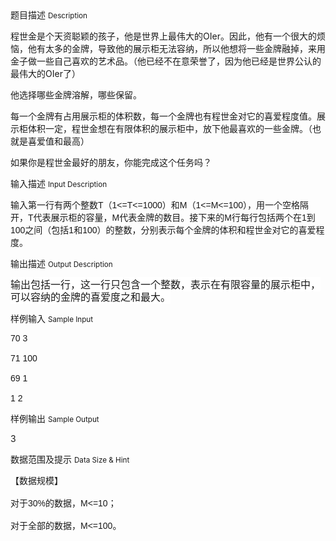 <div class="panel panel-default">
<div class="area-title">
<span>
题目描述
<small>Description</small>
</span></div>
<div class="panel-body">

<p><span style=""><span style="">程世金是个天资聪颖的孩子，他是世界上最伟大的OIer。因此，他有一个很大的烦恼，他有太多的金牌，导致他的展示柜无法容纳，所以他想将一些金牌融掉，来用金子做一些自己喜欢的艺术品。（他已经不在意荣誉了，因为他已经是世界公认的最伟大的OIer了）</span></span></p><p><span style=""><span style="">他选择哪些金牌溶解，哪些保留。</span></span></p><p><span style=""><span style="">每一个金牌有占用展示柜的体积数，每一个金牌也有程世金对它的喜爱程度值。展示柜体积一定，程世金想在有限体积的展示柜中，放下他最喜欢的一些金牌。（也就是喜爱值和最高）</span></span></p><p><span style=""><span style="">如果你是程世金最好的朋友，你能完成这个任务吗？</span></span></p>

</div>
</div>

<div class="panel panel-default">
<div class="area-title">
<span>
输入描述
<small>Input Description</small>
</span></div>
<div class="panel-body">
<p><span style=""><span style="">输入</span></span><span style=""><span style="">第一行有两个整数</span><span style="font-family: 'DejaVu Serif Condensed', serif;"><span style=""><span style="font-family: Verdana, sans-serif;">T</span></span></span></span><span style=""><span style="">（</span><span style="font-family: 'DejaVu Serif Condensed', serif;"><span style=""><span style="font-family: Verdana, sans-serif;">1</span></span></span><span style=""><span style=""><span style="font-family: Verdana, sans-serif;">&lt;=</span></span></span><span style=""><span style=""><span style="font-family: Verdana, sans-serif;">T</span></span></span><span style=""><span style=""><span style="font-family: Verdana, sans-serif;">&lt;=</span></span></span><span style=""><span style=""><span style="font-family: Verdana, sans-serif;">1000</span></span></span></span><span style=""><span style="">）和</span><span style="font-family: 'DejaVu Serif Condensed', serif;"><span style=""><span style="font-family: Verdana, sans-serif;">M</span></span></span></span><span style=""><span style="">（</span><span style="font-family: 'DejaVu Serif Condensed', serif;"><span style=""><span style="font-family: Verdana, sans-serif;">1</span></span></span><span style=""><span style=""><span style="font-family: Verdana, sans-serif;">&lt;=</span></span></span><span style=""><span style=""><span style="font-family: Verdana, sans-serif;">M</span></span></span><span style=""><span style=""><span style="font-family: Verdana, sans-serif;">&lt;=</span></span></span><span style=""><span style=""><span style="font-family: Verdana, sans-serif;">100</span></span></span></span><span style=""><span style="">），用一个空格隔开，</span><span style="font-family: 'DejaVu Serif Condensed', serif;"><span style=""><span style="font-family: Verdana, sans-serif;">T</span></span></span></span><span style=""><span style="">代表展示柜的容量，</span><span style="font-family: 'DejaVu Serif Condensed', serif;"><span style=""><span style="font-family: Verdana, sans-serif;">M</span></span></span></span><span style=""><span style="">代表金牌的数目。接下来的</span><span style="font-family: 'DejaVu Serif Condensed', serif;"><span style=""><span style="font-family: Verdana, sans-serif;">M</span></span></span></span><span style=""><span style="">行每行包括两个在</span><span style="font-family: 'DejaVu Serif Condensed', serif;"><span style=""><span style="font-family: Verdana, sans-serif;">1</span></span></span></span><span style=""><span style="">到</span><span style="font-family: 'DejaVu Serif Condensed', serif;"><span style=""><span style="font-family: Verdana, sans-serif;">100</span></span></span></span><span style=""><span style="">之间（包括</span><span style="font-family: 'DejaVu Serif Condensed', serif;"><span style=""><span style="font-family: Verdana, sans-serif;">1</span></span></span></span><span style=""><span style="">和</span><span style="font-family: 'DejaVu Serif Condensed', serif;"><span style=""><span style="font-family: Verdana, sans-serif;">100</span></span></span></span><span style=""><span style="">）的整数，分别表示每个金牌的体积和程世金对它的喜爱程度。</span></span></p>

</div>
</div>
<div  class="panel panel-default">
<div class="area-title">
<span>
输出描述
<small>Output Description</small>
</span></div>
<div class="panel-body">

<p><span style="font-size: 16px;"><span style="box-sizing: border-box; font-family: &#39;Source Sans Pro&#39;, &#39;Helvetica Neue&#39;, Helvetica, Arial, 微软雅黑, 黑体, sans-serif; line-height: 20px; background-color: rgb(255, 255, 255);">输出包括一行，这一行只包含一个整数，表示在有限容量的展示柜中，可以容纳的金牌的喜爱度之和最大。</span></span></p>

</div>
</div>


<div class="panel panel-default">
<div class="area-title">
<span>
样例输入
<small>Sample Input</small>
</span></div>
<div class="panel-body">
<p><span style="font-family: 'DejaVu Serif Condensed', serif;"><span style=""><span style="font-family: Verdana, sans-serif;">70</span></span></span><span style="font-family: 'DejaVu Serif Condensed', serif;"><span style=""><span style="font-family: Verdana, sans-serif;"> 3</span></span></span><span style="font-family: 'DejaVu Serif Condensed', serif;"><span style="font-family: Verdana, sans-serif;"><span style=""><br style=""><br style=""></span></span></span><span style="font-family: 'DejaVu Serif Condensed', serif;"><span style=""><span style="font-family: Verdana, sans-serif;">71 </span></span></span><span style="font-family: 'DejaVu Serif Condensed', serif;"><span style=""><span style="font-family: Verdana, sans-serif;">100</span></span></span><span style="font-family: 'DejaVu Serif Condensed', serif;"><span style="font-family: Verdana, sans-serif;"><span style=""><br style=""><br style=""></span></span></span><span style="font-family: 'DejaVu Serif Condensed', serif;"><span style=""><span style="font-family: Verdana, sans-serif;">69</span></span></span><span style="font-family: 'DejaVu Serif Condensed', serif;"><span style=""><span style="font-family: Verdana, sans-serif;"> 1</span></span></span><span style="font-family: 'DejaVu Serif Condensed', serif;"><span style="font-family: Verdana, sans-serif;"><span style=""><br style=""><br style=""></span></span></span><span style="font-family: 'DejaVu Serif Condensed', serif;"><span style=""><span style="font-family: Verdana, sans-serif;">1 </span></span></span><span style="font-family: 'DejaVu Serif Condensed', serif;"><span style=""><span style="font-family: Verdana, sans-serif;">2</span></span></span></p>

</div>
</div>

<div class="panel panel-default">
<div class="area-title">
<span>
样例输出
<small>Sample Output</small>
</span></div>
<div class="panel-body">
<p><span style="">3</span></p>

</div>
</div>

<div class="panel panel-default">
<div class="area-title">
<span>
数据范围及提示
<small>Data Size & Hint</small>
</span></div>
<div class="panel-body">
<p><span style=""><span style="">【数据规模】</span></span><span style="font-family: 'DejaVu Serif Condensed', serif;"><span style=""><span style="font-family: Verdana, sans-serif;"><span style=""><br style=""><br style=""></span></span></span></span><span style=""><span style="">对于</span><span style="font-family: 'DejaVu Serif Condensed', serif;"><span style=""><span style="font-family: Verdana, sans-serif;">30%</span></span></span></span><span style=""><span style="">的数据，</span><span style="font-family: 'DejaVu Serif Condensed', serif;"><span style=""><span style="font-family: Verdana, sans-serif;">M</span></span></span><span style=""><span style=""><span style="font-family: Verdana, sans-serif;">&lt;=</span></span></span><span style=""><span style=""><span style="font-family: Verdana, sans-serif;">10</span></span></span></span><span style=""><span style="">；</span></span><span style="font-family: 'DejaVu Serif Condensed', serif;"><span style=""><span style="font-family: Verdana, sans-serif;"><span style=""><br style=""><br style=""></span></span></span></span><span style=""><span style="">对于全部的数据，</span><span style="font-family: 'DejaVu Serif Condensed', serif;"><span style=""><span style="font-family: Verdana, sans-serif;">M</span></span></span><span style=""><span style=""><span style="font-family: Verdana, sans-serif;">&lt;=</span></span></span><span style=""><span style=""><span style="font-family: Verdana, sans-serif;">100</span></span></span></span><span style=""><span style="">。</span></span></p>
</div>
</div>